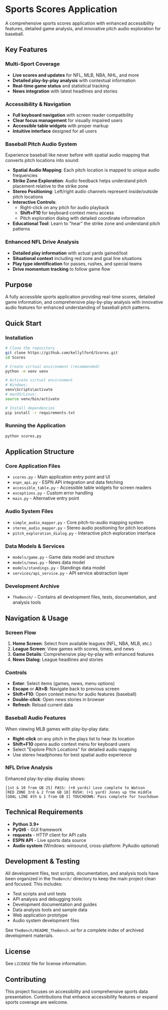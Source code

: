 # Sports Scores Application

A comprehensive sports scores application with enhanced accessibility features, detailed game analysis, and innovative pitch audio exploration for baseball.

## Key Features

### Multi-Sport Coverage
- **Live scores and updates** for NFL, MLB, NBA, NHL, and more
- **Detailed play-by-play analysis** with contextual information
- **Real-time game status** and statistical tracking
- **News integration** with latest headlines and stories

### Accessibility & Navigation
- **Full keyboard navigation** with screen reader compatibility
- **Clear focus management** for visually impaired users
- **Accessible table widgets** with proper markup
- **Intuitive interface** designed for all users

### Baseball Pitch Audio System
Experience baseball like never before with spatial audio mapping that converts pitch locations into sound:

- **Spatial Audio Mapping**: Each pitch location is mapped to unique audio frequencies
- **Strike Zone Exploration**: Audio feedback helps understand pitch placement relative to the strike zone
- **Stereo Positioning**: Left/right audio channels represent inside/outside pitch locations
- **Interactive Controls**: 
  - Right-click on any pitch for audio playback
  - **Shift+F10** for keyboard context menu access
  - Pitch exploration dialog with detailed coordinate information
- **Educational Tool**: Learn to "hear" the strike zone and understand pitch patterns

### Enhanced NFL Drive Analysis
- **Detailed play information** with actual yards gained/lost
- **Situational context** including red zone and goal line situations  
- **Play type identification** for passes, rushes, and special teams
- **Drive momentum tracking** to follow game flow

## Purpose
A fully accessible sports application providing real-time scores, detailed game information, and comprehensive play-by-play analysis with innovative audio features for enhanced understanding of baseball pitch patterns.

## Quick Start

### Installation
```bash
# Clone the repository
git clone https://github.com/kellylford/Scores.git
cd Scores

# Create virtual environment (recommended)
python -m venv venv

# Activate virtual environment
# Windows:
venv\Scripts\activate
# macOS/Linux:
source venv/bin/activate

# Install dependencies
pip install -r requirements.txt
```

### Running the Application
```bash
python scores.py
```

## Application Structure

### Core Application Files
- `scores.py` - Main application entry point and UI
- `espn_api.py` - ESPN API integration and data fetching
- `accessible_table.py` - Accessible table widgets for screen readers
- `exceptions.py` - Custom error handling
- `main.py` - Alternative entry point

### Audio System Files
- `simple_audio_mapper.py` - Core pitch-to-audio mapping system
- `stereo_audio_mapper.py` - Stereo audio positioning for pitch locations
- `pitch_exploration_dialog.py` - Interactive pitch exploration interface

### Data Models & Services
- `models/game.py` - Game data model and structure
- `models/news.py` - News data model
- `models/standings.py` - Standings data model
- `services/api_service.py` - API service abstraction layer

### Development Archive
- `TheBench/` - Contains all development files, tests, documentation, and analysis tools

## Navigation & Usage

### Screen Flow
1. **Home Screen**: Select from available leagues (NFL, NBA, MLB, etc.)
2. **League Screen**: View games with scores, times, and news
3. **Game Details**: Comprehensive play-by-play with enhanced features
4. **News Dialog**: League headlines and stories

### Controls
- **Enter**: Select items (games, news, menu options)
- **Escape** or **Alt+B**: Navigate back to previous screen
- **Shift+F10**: Open context menu for audio features (baseball)
- **Double-click**: Open news stories in browser
- **Refresh**: Reload current data

### Baseball Audio Features
When viewing MLB games with play-by-play data:
- **Right-click** on any pitch in the plays list to hear its location
- **Shift+F10** opens audio context menu for keyboard users
- Select "Explore Pitch Locations" for detailed audio mapping
- Use stereo headphones for best spatial audio experience

### NFL Drive Analysis
Enhanced play-by-play display shows:
```
[1st & 10 from GB 25] PASS: (+8 yards) Love complete to Watson
[RED ZONE 3rd & 2 from GB 18] RUSH: (+1 yard) Jones up the middle  
[GOAL LINE 4th & 1 from GB 3] TOUCHDOWN: Pass complete for touchdown
```

## Technical Requirements
- **Python 3.9+**
- **PyQt6** - GUI framework
- **requests** - HTTP client for API calls
- **ESPN API** - Live sports data source
- **Audio system** (Windows: winsound, cross-platform: PyAudio optional)

## Development & Testing
All development files, test scripts, documentation, and analysis tools have been organized in the `TheBench/` directory to keep the main project clean and focused. This includes:

- Test scripts and unit tests
- API analysis and debugging tools  
- Development documentation and guides
- Data analysis tools and sample data
- Web application prototype
- Audio system development files

See `TheBench/README_TheBench.md` for a complete index of archived development materials.

## License
See `LICENSE` file for license information.

## Contributing
This project focuses on accessibility and comprehensive sports data presentation. Contributions that enhance accessibility features or expand sports coverage are welcome.
